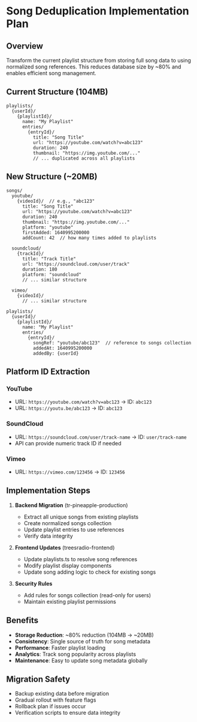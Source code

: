 # Song Deduplication Implementation Plan

## Overview
Transform the current playlist structure from storing full song data to using normalized song references. This reduces database size by ~80% and enables efficient song management.

## Current Structure (104MB)
```
playlists/
  {userId}/
    {playlistId}/
      name: "My Playlist"
      entries/
        {entryId}/
          title: "Song Title"
          url: "https://youtube.com/watch?v=abc123"
          duration: 240
          thumbnail: "https://img.youtube.com/..."
          // ... duplicated across all playlists
```

## New Structure (~20MB)
```
songs/
  youtube/
    {videoId}/  // e.g., "abc123"
      title: "Song Title"
      url: "https://youtube.com/watch?v=abc123"
      duration: 240
      thumbnail: "https://img.youtube.com/..."
      platform: "youtube"
      firstAdded: 1640995200000
      addCount: 42  // how many times added to playlists
      
  soundcloud/
    {trackId}/
      title: "Track Title"
      url: "https://soundcloud.com/user/track"
      duration: 180
      platform: "soundcloud"
      // ... similar structure
      
  vimeo/
    {videoId}/
      // ... similar structure

playlists/
  {userId}/
    {playlistId}/
      name: "My Playlist"
      entries/
        {entryId}/
          songRef: "youtube/abc123"  // reference to songs collection
          addedAt: 1640995200000
          addedBy: {userId}
```

## Platform ID Extraction

### YouTube
- URL: `https://youtube.com/watch?v=abc123` → ID: `abc123`
- URL: `https://youtu.be/abc123` → ID: `abc123`

### SoundCloud  
- URL: `https://soundcloud.com/user/track-name` → ID: `user/track-name`
- API can provide numeric track ID if needed

### Vimeo
- URL: `https://vimeo.com/123456` → ID: `123456`

## Implementation Steps

1. **Backend Migration** (tr-pineapple-production)
   - Extract all unique songs from existing playlists
   - Create normalized songs collection
   - Update playlist entries to use references
   - Verify data integrity

2. **Frontend Updates** (treesradio-frontend)
   - Update playlists.ts to resolve song references
   - Modify playlist display components
   - Update song adding logic to check for existing songs

3. **Security Rules**
   - Add rules for songs collection (read-only for users)
   - Maintain existing playlist permissions

## Benefits

- **Storage Reduction**: ~80% reduction (104MB → ~20MB)
- **Consistency**: Single source of truth for song metadata
- **Performance**: Faster playlist loading
- **Analytics**: Track song popularity across playlists
- **Maintenance**: Easy to update song metadata globally

## Migration Safety

- Backup existing data before migration
- Gradual rollout with feature flags
- Rollback plan if issues occur
- Verification scripts to ensure data integrity